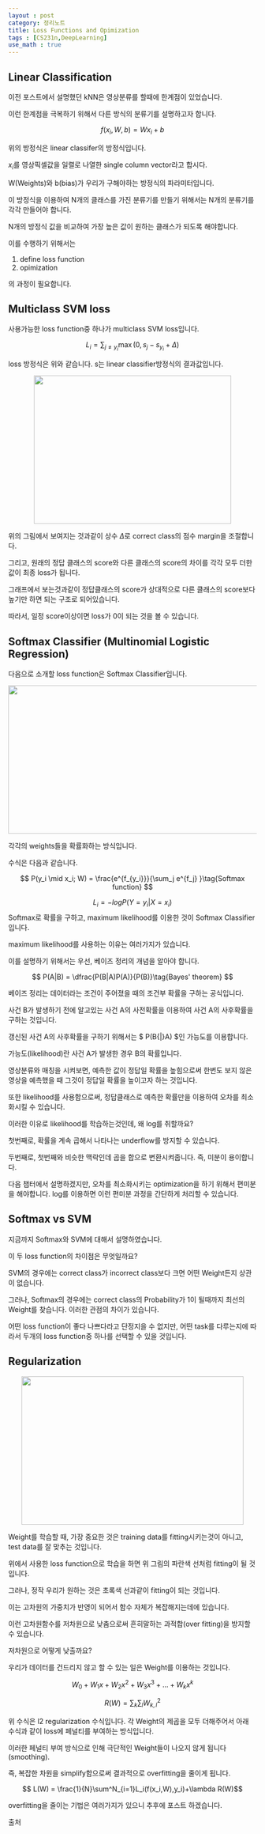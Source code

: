 ```yaml
---
layout : post
category: 정리노트
title: Loss Functions and Opimization
tags : [CS231n,DeepLearning]
use_math : true
---
```


## Linear Classification

이전 포스트에서 설명했던 kNN은 영상분류를 할때에 한계점이 있었습니다.

이런 한계점을 극복하기 위해서 다른 방식의 분류기를 설명하고자 합니다.

$$f(x_i, W, b) =  W x_i + b$$

위의 방정식은 linear classifer의 방정식입니다.

$x_i$를 영상픽셀값을 일렬로 나열한 single column vector라고 합시다.

W(Weights)와 b(bias)가 우리가 구해야하는 방정식의 파라미터입니다.

이 방정식을 이용하여 N개의 클래스를 가진 분류기를 만들기 위해서는 N개의 분류기를 각각 만들어야 합니다.

N개의 방정식 값을 비교하여 가장 높은 값이 원하는 클래스가 되도록 해야합니다.

이를 수행하기 위해서는

1. define loss function 
2. opimization

의 과정이 필요합니다.

## Multiclass SVM loss

사용가능한 loss function중 하나가 multiclass SVM loss입니다. 

$$ L_i = \sum_{j\neq y_i} \max(0, s_j - s_{y_i} + \Delta) $$

loss 방정식은 위와 같습니다. s는 linear classifier방정식의 결과값입니다.

<p align="center">
<img width="400" height="300" src ="https://drive.google.com/uc?id=1qadsb79hUZtaqz8uswnyq-j0d6kQqOFF">
</p>

위의 그림에서 보여지는 것과같이 상수 $\Delta$로 correct class의 점수 margin을 조절합니다.

그리고, 원래의 정답 클래스의 score와 다른 클래스의 score의 차이를 각각 모두 더한 값이 최종 loss가 됩니다.

그래프에서 보는것과같이 정답클래스의 score가 상대적으로 다른 클래스의 score보다 높기만 하면 되는 구조로 되어있습니다.

따라서, 일정 score이상이면 loss가 0이 되는 것을 볼 수 있습니다.

## Softmax Classifier (Multinomial Logistic Regression)

다음으로 소개할 loss function은 Softmax Classifier입니다.

<p align="center">
<img width="600" height="300" src="https://drive.google.com/uc?id=1H4TZdvHxe_9dSLGzuJ2OKuAuDqPO1gmc">
</p>

각각의 weights들을 확률화하는 방식입니다.

수식은 다음과 같습니다.

$$
P(y_i \mid x_i; W) = \frac{e^{f_{y_i}}}{\sum_j e^{f_j} }\tag{Softmax function}
$$

$$L_i = -logP(Y=y_i|X=x_i) \tag{Maximum likelihood}$$
Softmax로 확률을 구하고, maximum likelihood를 이용한 것이 Softmax Classifier입니다.

maximum likelihood를 사용하는 이유는 여러가지가 있습니다.

이를 설명하기 위해서는 우선, 베이즈 정리의 개념을 알아야 합니다.

$$
P(A|B) = \dfrac{P(B|A)P(A)}{P(B)}\tag{Bayes' theorem}
$$

베이즈 정리는 데이터라는 조건이 주어졌을 때의 조건부 확률을 구하는 공식입니다.

사건 B가 발생하기 전에 알고있는 사건 A의 사전확률을 이용하여 사건 A의 사후확률을 구하는 것입니다.

갱신된 사건 A의 사후확률을 구하기 위해서는 $ P(B{|}A) $인 가능도를 이용합니다.

가능도(likelihood)란 사건 A가 발생한 경우 B의 확률입니다.

영상분류와 매칭을 시켜보면, 예측한 값이 정답일 확률을 높힘으로써 한번도 보지 않은 영상을 예측했을 때 그것이 정답일 확률을 높이고자 하는 것입니다.

또한 likelihood를 사용함으로써, 정답클래스로 예측한 확률만을 이용하여 오차를 최소화시킬 수 있습니다.

이러한 이유로 likelihood를 학습하는것인데, 왜 log를 취할까요?

첫번째로, 확률을 계속 곱해서 나타나는 underflow를 방지할 수 있습니다.

두번째로, 첫번째와 비슷한 맥락인데 곱을 합으로 변환시켜줍니다. 즉, 미분이 용이합니다.

다음 챕터에서 설명하겠지만, 오차를 최소화시키는 optimization을 하기 위해서 편미분을 해야합니다. log를 이용하면 이런 편미분 과정을 간단하게 처리할 수 있습니다.

## Softmax vs SVM

지금까지 Softmax와 SVM에 대해서 설명하였습니다.

이 두 loss function의 차이점은 무엇일까요?

SVM의 경우에는 correct class가 incorrect class보다 크면 어떤 Weight든지 상관이 없습니다.

그러나, Softmax의 경우에는 correct class의 Probability가 1이 될때까지 최선의 Weight를 찾습니다. 이러한 관점의 차이가 있습니다.

어떤 loss function이 좋다 나쁘다라고 단정지을 수 없지만, 어떤 task를 다루는지에 따라서 두개의 loss function중 하나를 선택할 수 있을 것입니다.

## Regularization

<p align="center">
<img width="450" height="300" src="https://drive.google.com/uc?id=1Cw_evWPyXEKF-3j32BRoc4Y1PPdtrEEJ">
</p>
Weight를 학습할 때, 가장 중요한 것은 training data를 fitting시키는것이 아니고, test data를 잘 맞추는 것입니다.

위에서 사용한 loss function으로 학습을 하면 위 그림의 파란색 선처럼 fitting이 될 것입니다.

그러나, 정작 우리가 원하는 것은 초록색 선과같이 fitting이 되는 것입니다.

이는 고차원의 가중치가 반영이 되어서 함수 자체가 복잡해지는데에 있습니다.

이런 고차원함수를 저차원으로 낮춤으로써 흔히말하는 과적합(over fitting)을 방지할 수 있습니다.

저차원으로 어떻게 낮출까요?

우리가 데이터를 건드리지 않고 할 수 있는 일은 Weight를 이용하는 것입니다.

$$ W_0+ W_1{x} + W_2{x^2} + W_3{x^3}+...+W_k{x^k}$$

$$ R(W) = \sum_k\sum_lW^2_{k,l} $$

위 수식은 l2 regularization 수식입니다. 각 Weight의 제곱을 모두 더해주어서 아래 수식과 같이 loss에 페널티를 부여하는 방식입니다.

이러한 페널티 부여 방식으로 인해 극단적인 Weight들이 나오지 않게 됩니다(smoothing).

즉, 복잡한 차원을 simplify함으로써 결과적으로 overfitting을 줄이게 됩니다.

$$ L(W) = \frac{1}{N}\sum^N_{i=1}L_i(f(x_i,W),y_i)+\lambda R(W)$$

overfitting을 줄이는 기법은 여러가지가 있으니 추후에 포스트 하겠습니다.

출처

[](https://cs231n.github.io/)
[](https://datascienceschool.net/view-notebook/f68d16df9ea448689ae66dc2140fe673/)
[](https://www.coursera.org/learn/machine-learning/lecture/B1MnL/cost-function)